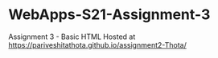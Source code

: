 # WebApps-S21-Assignment-3
Assignment 3 - Basic HTML
Hosted at https://pariveshitathota.github.io/assignment2-Thota/